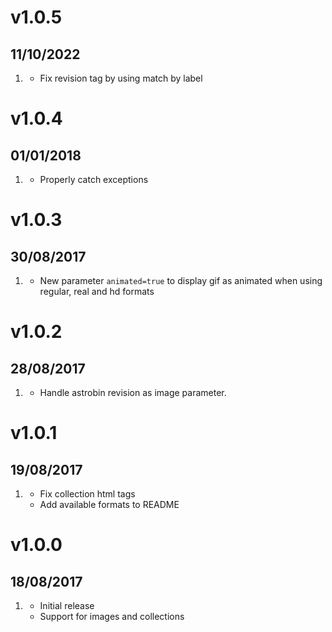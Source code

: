 # v1.0.5
## 11/10/2022

1. [](#new)
    * Fix revision tag by using match by label

# v1.0.4
## 01/01/2018

1. [](#new)
    * Properly catch exceptions

# v1.0.3
## 30/08/2017

1. [](#new)
    * New parameter `animated=true` to display gif as animated when using regular, real and hd formats

# v1.0.2
## 28/08/2017

1. [](#new)
    * Handle astrobin revision as image parameter.

# v1.0.1
## 19/08/2017

1. [](#new)
    * Fix collection html tags
    * Add available formats to README

# v1.0.0
## 18/08/2017

1. [](#new)
    * Initial release
    * Support for images and collections
